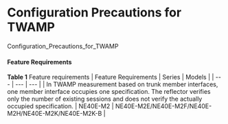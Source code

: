Configuration Precautions for TWAMP
===================================

Configuration_Precautions_for_TWAMP

#### Feature Requirements

**Table 1** Feature requirements
| Feature Requirements | Series | Models |
| --- | --- | --- |
| In TWAMP measurement based on trunk member interfaces, one member interface occupies one specification. The reflector verifies only the number of existing sessions and does not verify the actually occupied specification. | NE40E-M2 | NE40E-M2E/NE40E-M2F/NE40E-M2H/NE40E-M2K/NE40E-M2K-B |